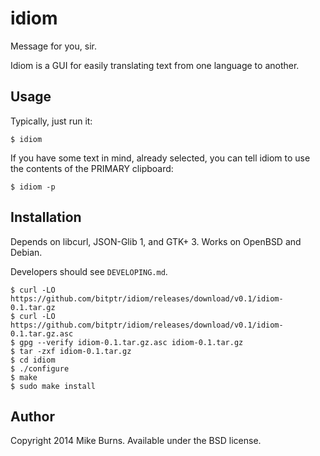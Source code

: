 idiom
=====

Message for you, sir.

Idiom is a GUI for easily translating text from one language to another.

Usage
-----

Typically, just run it:

    $ idiom

If you have some text in mind, already selected, you can tell idiom to use the
contents of the PRIMARY clipboard:

    $ idiom -p

Installation
------------

Depends on libcurl, JSON-Glib 1, and GTK+ 3. Works on OpenBSD and Debian.

Developers should see `DEVELOPING.md`.

    $ curl -LO https://github.com/bitptr/idiom/releases/download/v0.1/idiom-0.1.tar.gz
    $ curl -LO https://github.com/bitptr/idiom/releases/download/v0.1/idiom-0.1.tar.gz.asc
    $ gpg --verify idiom-0.1.tar.gz.asc idiom-0.1.tar.gz
    $ tar -zxf idiom-0.1.tar.gz
    $ cd idiom
    $ ./configure
    $ make
    $ sudo make install

Author
------

Copyright 2014 Mike Burns.
Available under the BSD license.
